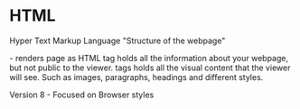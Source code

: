 # HTML

Hyper Text Markup Language
"Structure of the webpage"

<!DOCTYPE html> - renders page as HTML

<head> tag holds all the information about your webpage, but not public to the viewer.

<body> tags holds all the visual content that the viewer will see. Such as images, paragraphs, headings and different styles.

Version 8 - Focused on Browser styles

